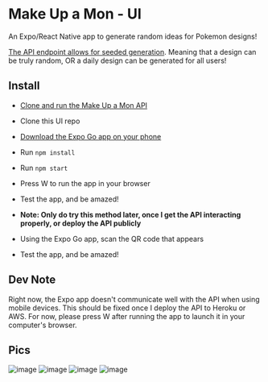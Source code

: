 # Make Up a Mon - UI

An Expo/React Native app to generate random ideas for Pokemon designs!

[The API endpoint allows for seeded generation](https://github.com/dylbyl/mon-api/). Meaning that a design can be truly random, OR a daily design can be generated for all users!

## Install
- [Clone and run the Make Up a Mon API](https://github.com/dylbyl/mon-api/)
- Clone this UI repo
- [Download the Expo Go app on your phone](https://expo.dev/client)
- Run `npm install`
- Run `npm start`
- Press W to run the app in your browser
- Test the app, and be amazed!

- **Note: Only do try this method later, once I get the API interacting properly, or deploy the API publicly**
- Using the Expo Go app, scan the QR code that appears
- Test the app, and be amazed!

## Dev Note
Right now, the Expo app doesn't communicate well with the API when using mobile devices. This should be fixed once I deploy the API to Heroku or AWS.
For now, please press W after running the app to launch it in your computer's browser.

## Pics
![image](https://user-images.githubusercontent.com/6615820/165174489-9196d980-8712-4309-8aac-70160d107afc.png)
![image](https://user-images.githubusercontent.com/6615820/165174553-980a422b-aaea-459f-a3ef-58a4f33fdb6e.png)
![image](https://user-images.githubusercontent.com/6615820/165174590-1dc26eb2-8b7c-454e-8383-ca8890342667.png)
![image](https://user-images.githubusercontent.com/6615820/165174768-2f8ca1b6-452b-4a63-bc88-50104b91a204.png)
